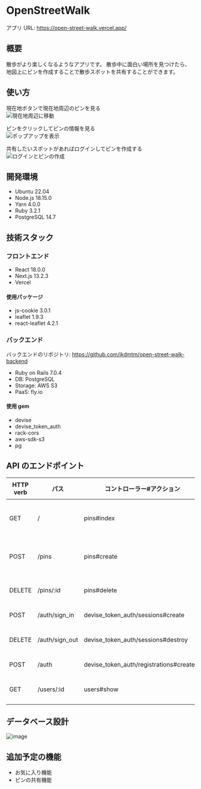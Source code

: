 # OpenStreetWalk

アプリ URL: https://open-street-walk.vercel.app/

## 概要

散歩がより楽しくなるようなアプリです。
散歩中に面白い場所を見つけたら、地図上にピンを作成することで散歩スポットを共有することができます。

## 使い方

現在地ボタンで現在地周辺のピンを見る  
![現在地周辺に移動](https://user-images.githubusercontent.com/77443881/237013966-36a9ca1d-7ccb-4625-8d92-57cb059ba3ba.gif)

ピンをクリックしてピンの情報を見る  
![ポップアップを表示](https://user-images.githubusercontent.com/77443881/237014318-663c2378-7cdb-46e5-939c-706e7893dbcd.gif)

共有したいスポットがあればログインしてピンを作成する  
![ログインとピンの作成](https://user-images.githubusercontent.com/77443881/237014411-d0fba90e-79c5-40af-a807-4e0294183baa.gif)

## 開発環境

-   Ubuntu 22.04
-   Node.js 18.15.0
-   Yarn 4.0.0
-   Ruby 3.2.1
-   PostgreSQL 14.7

## 技術スタック

### フロントエンド

-   React 18.0.0
-   Next.js 13.2.3
-   Vercel

#### 使用パッケージ

-   js-cookie 3.0.1
-   leaflet 1.9.3
-   react-leaflet 4.2.1

### バックエンド

バックエンドのリポジトリ: <https://github.com/ikdmtm/open-street-walk-backend>

-   Ruby on Rails 7.0.4
-   DB: PostgreSQL
-   Storage: AWS S3
-   PaaS: fly.io

#### 使用 gem

-   devise
-   devise_token_auth
-   rack-cors
-   aws-sdk-s3
-   pg

## API のエンドポイント

| HTTP verb | パス           | 　コントローラー#アクション　          | 　機能　         |
| --------- | -------------- | -------------------------------------- | ---------------- |
| GET       | /              | pins#index                             | ピンの情報を取得 |
| POST      | /pins          | pins#create                            | ピンの新規作成   |
| DELETE    | /pins/:id      | pins#delete                            | ピンの削除       |
| POST      | /auth/sign_in  | devise_token_auth/sessions#create      | ログイン         |
| DELETE    | /auth/sign_out | devise_token_auth/sessions#destroy     | ログアウト       |
| POST      | /auth          | devise_token_auth/registrations#create | 新規登録         |
| GET       | /users/:id     | users#show                             | マイページ       |

## データベース設計

![image](https://user-images.githubusercontent.com/77443881/234790573-835c087f-384f-40b0-a0fb-a03813830341.png)

## 追加予定の機能

-   お気に入り機能
-   ピンの共有機能
